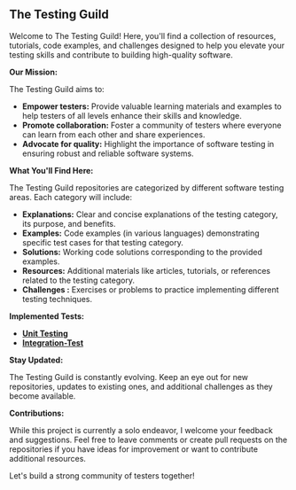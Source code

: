 ## The Testing Guild

Welcome to The Testing Guild! Here, you'll find a collection of resources, tutorials, code examples, and challenges designed to help you elevate your testing skills and contribute to building high-quality software.

**Our Mission:**

The Testing Guild aims to:

* **Empower testers:**  Provide valuable learning materials and examples to help testers of all levels enhance their skills and knowledge.
* **Promote collaboration:**  Foster a community of testers where everyone can learn from each other and share experiences.
* **Advocate for quality:**  Highlight the importance of software testing in ensuring robust and reliable software systems.

**What You'll Find Here:**

The Testing Guild repositories are categorized by different software testing areas. Each category will include:

*  **Explanations:** Clear and concise explanations of the testing category, its purpose, and benefits.
*  **Examples:** Code examples (in various languages) demonstrating specific test cases for that testing category.
*  **Solutions:** Working code solutions corresponding to the provided examples.
*  **Resources:** Additional materials like articles, tutorials, or references related to the testing category.
*  **Challenges :** Exercises or problems to practice implementing different testing techniques.

**Implemented Tests:**

* **[Unit Testing](https://github.com/Testing-Guild/Unit-Testing)**
* **[Integration-Test](https://github.com/Testing-Guild/Integration-Test)**

**Stay Updated:**

The Testing Guild is constantly evolving.  Keep an eye out for new repositories, updates to existing ones, and additional challenges as they become available.

**Contributions:**

While this project is currently a solo endeavor, I welcome your feedback and suggestions. Feel free to leave comments or create pull requests on the repositories if you have ideas for improvement or want to contribute additional resources. 

Let's build a strong community of testers together!
